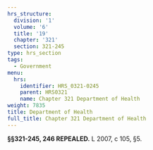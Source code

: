 ```yaml
---
hrs_structure:
  division: '1'
  volume: '6'
  title: '19'
  chapter: '321'
  section: 321-245
type: hrs_section
tags:
  - Government
menu:
  hrs:
    identifier: HRS_0321-0245
    parent: HRS0321
    name: Chapter 321 Department of Health
weight: 7835
title: Department of Health
full_title: Chapter 321 Department of Health
---
```

**§§321-245, 246 REPEALED.** L 2007, c 105, §5.